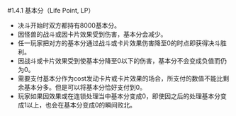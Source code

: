 #1.4.1        基本分（Life Point, LP）
* 决斗开始时双方都持有8000基本分。
* 因怪兽的战斗或因卡片效果受到伤害，基本分会减少。
* 任一玩家把对方的基本分通过战斗或卡片效果伤害降至0的时点即获得决斗胜利。
* 因战斗或卡片效果受到使基本分降至0以下的伤害，基本分不会变成负值而仍为0。
* 需要支付基本分作为cost发动卡片或卡片效果的场合，所支付的数值不能比剩余基本分多。但是可以将基本分恰好支付到0。
* 玩家如果因效果或在连锁处理当中基本分变成0，即使因之后的处理基本分变成1以上，也会在基本分变成0的瞬间败北。
